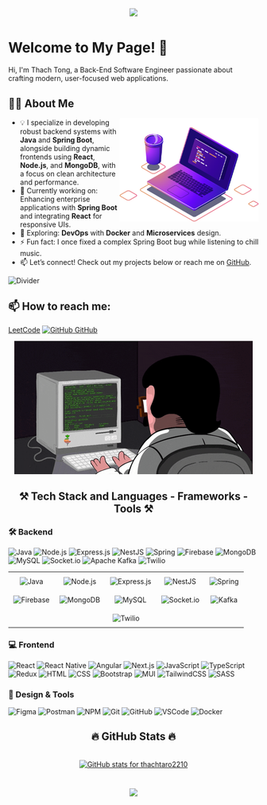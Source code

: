 
<h1 align="center">
    <img src="https://readme-typing-svg.herokuapp.com/?font=Righteous&size=35&center=true&vCenter=true&width=500&height=70&duration=4000&lines=Hi+There!+👋;+I'm+Tong+Thach!;" />
</h1>

# Welcome to My Page! 👋
Hi, I'm Thach Tong, a Back-End Software Engineer passionate about crafting modern, user-focused web applications.


## 👨‍💻 About Me
<img src="https://github.com/thachtaro2210/thachtaro2210/blob/main/illustration.png" min-width="300px" max-width="200px" width="280px" align="right">

- 💡 I specialize in developing robust backend systems with **Java** and **Spring Boot**, alongside building dynamic frontends using **React**, **Node.js**, and **MongoDB**, with a focus on clean architecture and performance.
- 🔭 Currently working on: Enhancing enterprise applications with **Spring Boot** and integrating **React** for responsive UIs.
- 🌱 Exploring: **DevOps** with **Docker** and **Microservices** design.
- ⚡ Fun fact: I once fixed a complex Spring Boot bug while listening to chill music.
- 📫 Let’s connect! Check out my projects below or reach me on [GitHub](https://github.com/thachtaro2210).

![Divider](https://user-images.githubusercontent.com/74038190/212284115-f47cd8ff-2ffb-4b04-b5bf-4d1c14c0247f.gif)
## 📫 How to reach me: 

[LeetCode](https://leetcode.com/u/thachtaro/)
[![GitHub](https://i.stack.imgur.com/tskMh.png) GitHub](https://github.com/thachtaro2210/) 


<p align="center">
  <img src="https://github.com/thachtaro2210/thachtaro2210/blob/main/git.gif" alt="giphy" />
</p>

<h2 align="center">⚒️ Tech Stack and Languages - Frameworks - Tools ⚒️</h2>




### 🛠️ Backend
<p align="center">
    
  ![Java](https://img.shields.io/badge/java-%23ED8B00.svg?style=for-the-badge&logo=openjdk&logoColor=white)
  ![Node.js](https://img.shields.io/badge/node.js-339933?style=for-the-badge&logo=nodedotjs&logoColor=white)
  ![Express.js](https://img.shields.io/badge/express.js-000000?style=for-the-badge&logo=express&logoColor=white)
  ![NestJS](https://img.shields.io/badge/nestjs-E0234E?style=for-the-badge&logo=nestjs&logoColor=white)
  ![Spring](https://img.shields.io/badge/spring-%236DB33F.svg?style=for-the-badge&logo=spring&logoColor=white)
  ![Firebase](https://img.shields.io/badge/firebase-FFCA28?style=for-the-badge&logo=firebase&logoColor=black)
  ![MongoDB](https://img.shields.io/badge/mongodb-47A248?style=for-the-badge&logo=mongodb&logoColor=white)
  ![MySQL](https://img.shields.io/badge/mysql-4479A1?style=for-the-badge&logo=mysql&logoColor=white)
  ![Socket.io](https://img.shields.io/badge/Socket.io-black?style=for-the-badge&logo=socket.io&badgeColor=010101)
  ![Apache Kafka](https://img.shields.io/badge/Apache%20Kafka-000?style=for-the-badge&logo=apachekafka)
  ![Twilio](https://img.shields.io/badge/Twilio-F22F46?style=for-the-badge&logo=Twilio&logoColor=white)
</p>
<table style="width: 100%; text-align: center; border-collapse: collapse;">
  <tr>
    <td style="padding: 10px;">
      <img src="https://img.shields.io/badge/java-%23ED8B00.svg?style=for-the-badge&logo=openjdk&logoColor=white" alt="Java" />
    </td>
    <td style="padding: 10px;">
      <img src="https://img.shields.io/badge/node.js-339933?style=for-the-badge&logo=nodedotjs&logoColor=white" alt="Node.js" />
    </td>
    <td style="padding: 10px;">
      <img src="https://img.shields.io/badge/express.js-000000?style=for-the-badge&logo=express&logoColor=white" alt="Express.js" />
    </td>
    <td style="padding: 10px;">
      <img src="https://img.shields.io/badge/nestjs-E0234E?style=for-the-badge&logo=nestjs&logoColor=white" alt="NestJS" />
    </td>
    <td style="padding: 10px;">
      <img src="https://img.shields.io/badge/spring-%236DB33F.svg?style=for-the-badge&logo=spring&logoColor=white" alt="Spring" />
    </td>
  </tr>
  <tr>
    <td style="padding: 10px;">
      <img src="https://img.shields.io/badge/firebase-FFCA28?style=for-the-badge&logo=firebase&logoColor=black" alt="Firebase" />
    </td>
    <td style="padding: 10px;">
      <img src="https://img.shields.io/badge/mongodb-47A248?style=for-the-badge&logo=mongodb&logoColor=white" alt="MongoDB" />
    </td>
    <td style="padding: 10px;">
      <img src="https://img.shields.io/badge/mysql-4479A1?style=for-the-badge&logo=mysql&logoColor=white" alt="MySQL" />
    </td>
    <td style="padding: 10px;">
      <img src="https://img.shields.io/badge/Socket.io-black?style=for-the-badge&logo=socket.io&badgeColor=010101" alt="Socket.io" />
    </td>
    <td style="padding: 10px;">
      <img src="https://img.shields.io/badge/Apache%20Kafka-000?style=for-the-badge&logo=apachekafka" alt="Kafka" />
    </td>
  </tr>
  <tr>
    <td colspan="5" style="padding: 10px;">
      <img src="https://img.shields.io/badge/Twilio-F22F46?style=for-the-badge&logo=Twilio&logoColor=white" alt="Twilio" />
    </td>
  </tr>
</table>



### 💻 Frontend
<p align="center">
    
  ![React](https://img.shields.io/badge/react-%2320232a.svg?style=for-the-badge&logo=react&logoColor=%2361DAFB)
  ![React Native](https://img.shields.io/badge/react_native-%2320232a.svg?style=for-the-badge&logo=react&logoColor=%2361DAFB)
  ![Angular](https://img.shields.io/badge/angular-DD0031?style=for-the-badge&logo=angular&logoColor=white)
  ![Next.js](https://img.shields.io/badge/next.js-000000?style=for-the-badge&logo=next.js&logoColor=white)
  ![JavaScript](https://img.shields.io/badge/javascript-F7DF1E?style=for-the-badge&logo=javascript&logoColor=black)
  ![TypeScript](https://img.shields.io/badge/typescript-007ACC?style=for-the-badge&logo=typescript&logoColor=white)
  ![Redux](https://img.shields.io/badge/redux-764ABC?style=for-the-badge&logo=redux&logoColor=white)
  ![HTML](https://img.shields.io/badge/html5-E34F26?style=for-the-badge&logo=html5&logoColor=white)
  ![CSS](https://img.shields.io/badge/css3-1572B6?style=for-the-badge&logo=css3&logoColor=white)
  ![Bootstrap](https://img.shields.io/badge/bootstrap-7952B3?style=for-the-badge&logo=bootstrap&logoColor=white)
  ![MUI](https://img.shields.io/badge/mui-007FFF?style=for-the-badge&logo=mui&logoColor=white)
  ![TailwindCSS](https://img.shields.io/badge/tailwindcss-38B2AC?style=for-the-badge&logo=tailwind-css&logoColor=white)
  ![SASS](https://img.shields.io/badge/SASS-hotpink?style=for-the-badge&logo=sass&logoColor=white)
</p>




### 🎨 Design & Tools
<p align="center">
    
  ![Figma](https://img.shields.io/badge/figma-%23F24E1E.svg?style=for-the-badge&logo=figma&logoColor=white)
  ![Postman](https://img.shields.io/badge/Postman-FF6C37?style=for-the-badge&logo=postman&logoColor=white)
  ![NPM](https://img.shields.io/badge/NPM-%23CB3837.svg?style=for-the-badge&logo=npm&logoColor=white)
  ![Git](https://img.shields.io/badge/git-%23F05033.svg?style=for-the-badge&logo=git&logoColor=white)
  ![GitHub](https://img.shields.io/badge/github-%23121011.svg?style=for-the-badge&logo=github&logoColor=white)
  ![VSCode](https://img.shields.io/badge/vscode-007ACC?style=for-the-badge&logo=visual-studio-code&logoColor=white)
  ![Docker](https://img.shields.io/badge/docker-2496ED?style=for-the-badge&logo=docker&logoColor=white)
</p>




<h2 align="center">🔥 GitHub Stats 🔥</h2>
<br>
<div align="center"><a href="https://github.com/thachtaro2210" title="thachtaro2210">
  <img 
    src="https://github-readme-stats.vercel.app/api?username=thachtaro2210&show_icons=true&count_private=true&hide_border=true&bg_color=F5F5F5&text_color=111011&icon_color=00ffff&title_color=333133" 
    alt="GitHub stats for thachtaro2210" 
  />
</a></div>





</div>
<br>
<!-- <h2 align="center">📌 Pinned Projects</h2>
<a href="https://github.com/thachtaro2210/MyBrain/">
  <img align="center" src="https://github-readme-stats.vercel.app/api/pin/?username=thachtaro2210&repo=MyBrain&theme=gruvbox" />
</a>
<a href="https://github.com/thachtaro2210/MovieWeb/">
  <img align="center" src="https://github-readme-stats.vercel.app/api/pin/?username=thachtaro2210&repo=MovieWeb&theme=dracula" />
</a>
<!--
<a href="https://github.com/thachtaro2210/WebTech/">
  <img align="center" src="https://github-readme-stats.vercel.app/api/pin/?username=thachtaro2210&repo=WebTech&theme=synthwave" />
</a> -->

<h3 align="center">
    <img src="https://readme-typing-svg.herokuapp.com/?font=Righteous&size=25&center=true&vCenter=true&width=500&height=70&duration=4000&lines=Thanks+for+visiting!+✌️;+Shoot+me+a+message+on+Linkedin!;I'm+always+down+to+collab+:)">
</h3>
